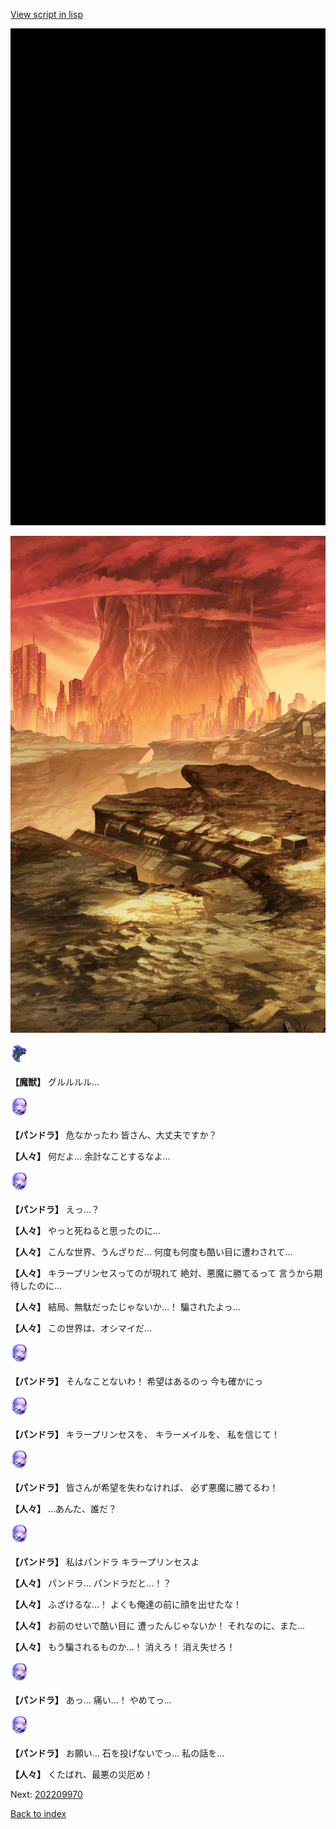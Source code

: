 [View script in lisp](../scripts/202209963.txt)

![bg_black.png](../images/backgrounds/bg_black.png)

![underwild.png](../images/backgrounds/underwild.png)

<img src="../images/units/900011.png" alt="900011.png" height="34"/>

**【魔獣】**
グルルルル…

<img src="../images/units/62001111.png" alt="62001111.png" height="34"/>

**【パンドラ】**
危なかったわ
皆さん、大丈夫ですか？

**【人々】**
何だよ…
余計なことするなよ…

<img src="../images/units/62001111.png" alt="62001111.png" height="34"/>

**【パンドラ】**
えっ…？

**【人々】**
やっと死ねると思ったのに…

**【人々】**
こんな世界、うんざりだ…
何度も何度も酷い目に遭わされて…

**【人々】**
キラープリンセスってのが現れて
絶対、悪魔に勝てるって
言うから期待したのに…

**【人々】**
結局、無駄だったじゃないか…！
騙されたよっ…

**【人々】**
この世界は、オシマイだ…

<img src="../images/units/62001111.png" alt="62001111.png" height="34"/>

**【パンドラ】**
そんなことないわ！
希望はあるのっ
今も確かにっ

<img src="../images/units/62001111.png" alt="62001111.png" height="34"/>

**【パンドラ】**
キラープリンセスを、
キラーメイルを、
私を信じて！

<img src="../images/units/62001111.png" alt="62001111.png" height="34"/>

**【パンドラ】**
皆さんが希望を失わなければ、
必ず悪魔に勝てるわ！

**【人々】**
…あんた、誰だ？

<img src="../images/units/62001111.png" alt="62001111.png" height="34"/>

**【パンドラ】**
私はパンドラ
キラープリンセスよ

**【人々】**
パンドラ…
パンドラだと…！？

**【人々】**
ふざけるな…！
よくも俺達の前に顔を出せたな！

**【人々】**
お前のせいで酷い目に
遭ったんじゃないか！
それなのに、また…

**【人々】**
もう騙されるものか…！
消えろ！
消え失せろ！

<img src="../images/units/62001111.png" alt="62001111.png" height="34"/>

**【パンドラ】**
あっ…
痛い…！
やめてっ…

<img src="../images/units/62001111.png" alt="62001111.png" height="34"/>

**【パンドラ】**
お願い…
石を投げないでっ…
私の話を…

**【人々】**
くたばれ、最悪の災厄め！


Next: [202209970](202209970.md)

[Back to index](index.md)

